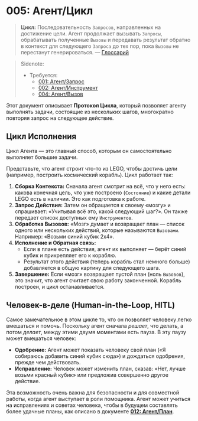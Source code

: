 # 005: Агент/Цикл

> **Цикл:** Последовательность `Запросов`, направленных на достижение цели. Агент продолжает вызывать `Запросы`, обрабатывать полученные `Вызовы` и передавать результат обратно в контекст для следующего `Запроса` до тех пор, пока `Вызовы` не перестанут генерироваться. — [Глоссарий](./000_glossary.md)

> Sidenote:
>
> - Требуется:
>   - [001: Агент/Запрос](./001_agent_request.md)
>   - [002: Агент/Инструмент](./002_agent_tool.md)
>   - [004: Агент/Вызов](./004_agent_call.md)

Этот документ описывает **Протокол Цикла**, который позволяет агенту выполнять задачи, состоящие из нескольких шагов, многократно повторяя запрос на следующее действие.

## Цикл Исполнения

Цикл Агента — это главный способ, которым он самостоятельно выполняет большие задачи.

Представьте, что агент строит что-то из LEGO, чтобы достичь цели (например, построить космический корабль). Цикл работает так:

1.  **Сборка Контекста:** Сначала агент смотрит на всё, что у него есть: какова конечная цель, что уже построено (`Состояние`) и какие детали LEGO есть в наличии. Это как подготовка к работе.
2.  **Запрос Действия:** Затем он обращается к своему «мозгу» и спрашивает: «Учитывая всё это, какой следующий шаг?». Он также передает список доступных ему `Инструментов`.
3.  **Обработка Вызовов:** «Мозг» думает и возвращает план — список одного или нескольких действий, которые называются `Вызовами`. Например: «Возьми синий кубик 2x4».
4.  **Исполнение и Обратная связь:**
    - Если в плане есть действия, агент их выполняет — берёт синий кубик и прикрепляет его к кораблю.
    - Результат этого действия (теперь корабль стал немного больше) добавляется в общую картину для следующего шага.
5.  **Завершение:** Если «мозг» возвращает пустой план (ноль `Вызовов`), это значит, что агент считает свою работу законченной. Корабль построен, и цикл останавливается.

## Человек-в-деле (Human-in-the-Loop, HITL)

Самое замечательное в этом цикле то, что он позволяет человеку легко вмешаться и помочь. Поскольку агент сначала *решает*, что делать, а потом *делает*, между этими двумя моментами есть пауза. В эту паузу может вмешаться человек:

- **Одобрение:** Агент может показать человеку свой план («Я собираюсь добавить синий кубик сюда») и дождаться одобрения, прежде чем действовать.
- **Исправление:** Человек может изменить план, сказав: «Нет, лучше возьми красный кубик» или предложив совершенно другое действие.

Эта возможность очень важна для безопасности и для совместной работы, когда агент выступает в роли помощника. Агент может учиться на исправлениях и советах человека, чтобы в будущем составлять более удачные планы, как описано в документе **[012: Агент/План](./012_agent_plan.md)**.
